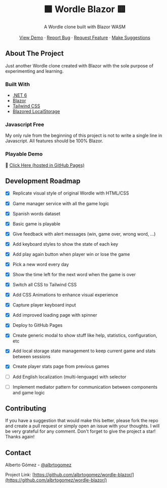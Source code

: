 <h1 align="center">🟩 Wordle Blazor 🟨</h1>

  <p align="center">
    A Wordle clone built with Blazor WASM
    <br />
    <br />
    <a href="http://albrtogomez.github.io/wordle-blazor">View Demo</a>
    ·
    <a href="https://github.com/albrtogomez/wordle-blazor/issues">Report Bug</a>
    ·
    <a href="https://github.com/albrtogomez/wordle-blazor/issues">Request Feature</a>
    ·
    <a href="https://github.com/albrtogomez/wordle-blazor/issues">Make Suggestions</a>
  </p>
</div>

<!-- ABOUT THE PROJECT -->
## About The Project

Just another Wordle clone created with Blazor with the sole purpose of experimenting and learning.

### Built With

* [.NET 6](https://docs.microsoft.com/es-es/dotnet/core/whats-new/dotnet-6)
* [Blazor](https://dotnet.microsoft.com/en-us/apps/aspnet/web-apps/blazor)
* [Tailwind CSS](https://tailwindcss.com/)
* [Blazored LocalStorage](https://github.com/Blazored/LocalStorage)

### Javascript Free

My only rule from the beginning of this project is not to write a single line in Javascript. All features should be 100% Blazor.

### Playable Demo

🚀 [Click Here (hosted in GitHub Pages)](http://albrtogomez.github.io/wordle-blazor)

<!-- ROADMAP -->
## Development Roadmap

- [x] Replicate visual style of original Wordle with HTML/CSS
- [x] Game manager service with all the game logic
- [x] Spanish words dataset
- [x] Basic game is playable
- [x] Give feedback with alert messages (win, game over, wrong word, ...)
- [x] Add keyboard styles to show the state of each key
- [x] Add play again button when player win or lose the game
- [x] Pick a new word every day
- [x] Show the time left for the next word when the game is over
- [x] Switch all CSS to Tailwind CSS
- [x] Add CSS Animations to enhance visual experience
- [x] Capture player keyboard input
- [x] Add improved loading page with spinner
- [x] Deploy to GitHub Pages
- [x] Create generic modal to show stuff like help, statistics, configuration, etc
- [x] Add local storage state management to keep current game and stats between sessions
- [x] Create player stats page from previous games
- [ ] Add English localization (multi-lenguage) with selector
- [ ] Implement mediator pattern for communication between components and game logic


<!-- CONTRIBUTING -->
## Contributing

If you have a suggestion that would make this better, please fork the repo and create a pull request or simply open an issue with your thoughts. I will be very grateful for any comment.
Don't forget to give the project a star! Thanks again!

<!-- CONTACT -->
## Contact

Alberto Gómez - [@albrtogomez](https://twitter.com/albrtogomez)

Project Link: [https://github.com/albrtogomez/wordle-blazor/](https://github.com/albrtogomez/wordle-blazor/)
